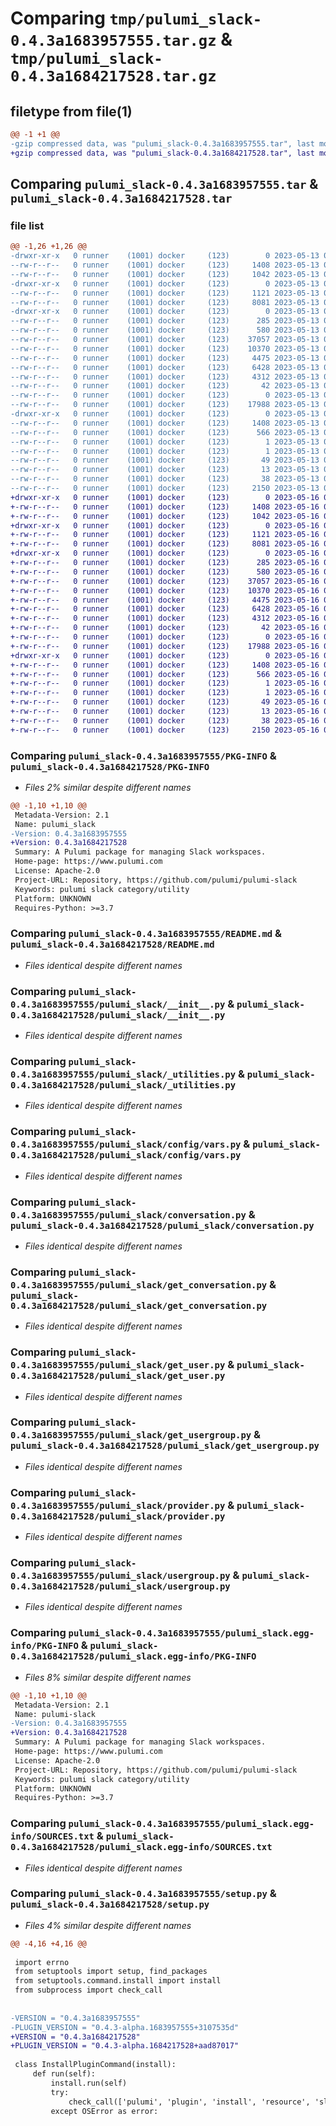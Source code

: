 # Comparing `tmp/pulumi_slack-0.4.3a1683957555.tar.gz` & `tmp/pulumi_slack-0.4.3a1684217528.tar.gz`

## filetype from file(1)

```diff
@@ -1 +1 @@
-gzip compressed data, was "pulumi_slack-0.4.3a1683957555.tar", last modified: Sat May 13 06:05:12 2023, max compression
+gzip compressed data, was "pulumi_slack-0.4.3a1684217528.tar", last modified: Tue May 16 06:19:16 2023, max compression
```

## Comparing `pulumi_slack-0.4.3a1683957555.tar` & `pulumi_slack-0.4.3a1684217528.tar`

### file list

```diff
@@ -1,26 +1,26 @@
-drwxr-xr-x   0 runner    (1001) docker     (123)        0 2023-05-13 06:05:12.938236 pulumi_slack-0.4.3a1683957555/
--rw-r--r--   0 runner    (1001) docker     (123)     1408 2023-05-13 06:05:12.938236 pulumi_slack-0.4.3a1683957555/PKG-INFO
--rw-r--r--   0 runner    (1001) docker     (123)     1042 2023-05-13 06:05:12.000000 pulumi_slack-0.4.3a1683957555/README.md
-drwxr-xr-x   0 runner    (1001) docker     (123)        0 2023-05-13 06:05:12.938236 pulumi_slack-0.4.3a1683957555/pulumi_slack/
--rw-r--r--   0 runner    (1001) docker     (123)     1121 2023-05-13 06:05:12.000000 pulumi_slack-0.4.3a1683957555/pulumi_slack/__init__.py
--rw-r--r--   0 runner    (1001) docker     (123)     8081 2023-05-13 06:05:12.000000 pulumi_slack-0.4.3a1683957555/pulumi_slack/_utilities.py
-drwxr-xr-x   0 runner    (1001) docker     (123)        0 2023-05-13 06:05:12.938236 pulumi_slack-0.4.3a1683957555/pulumi_slack/config/
--rw-r--r--   0 runner    (1001) docker     (123)      285 2023-05-13 06:05:12.000000 pulumi_slack-0.4.3a1683957555/pulumi_slack/config/__init__.py
--rw-r--r--   0 runner    (1001) docker     (123)      580 2023-05-13 06:05:12.000000 pulumi_slack-0.4.3a1683957555/pulumi_slack/config/vars.py
--rw-r--r--   0 runner    (1001) docker     (123)    37057 2023-05-13 06:05:12.000000 pulumi_slack-0.4.3a1683957555/pulumi_slack/conversation.py
--rw-r--r--   0 runner    (1001) docker     (123)    10370 2023-05-13 06:05:12.000000 pulumi_slack-0.4.3a1683957555/pulumi_slack/get_conversation.py
--rw-r--r--   0 runner    (1001) docker     (123)     4475 2023-05-13 06:05:12.000000 pulumi_slack-0.4.3a1683957555/pulumi_slack/get_user.py
--rw-r--r--   0 runner    (1001) docker     (123)     6428 2023-05-13 06:05:12.000000 pulumi_slack-0.4.3a1683957555/pulumi_slack/get_usergroup.py
--rw-r--r--   0 runner    (1001) docker     (123)     4312 2023-05-13 06:05:12.000000 pulumi_slack-0.4.3a1683957555/pulumi_slack/provider.py
--rw-r--r--   0 runner    (1001) docker     (123)       42 2023-05-13 06:05:12.000000 pulumi_slack-0.4.3a1683957555/pulumi_slack/pulumi-plugin.json
--rw-r--r--   0 runner    (1001) docker     (123)        0 2023-05-13 06:05:12.000000 pulumi_slack-0.4.3a1683957555/pulumi_slack/py.typed
--rw-r--r--   0 runner    (1001) docker     (123)    17988 2023-05-13 06:05:12.000000 pulumi_slack-0.4.3a1683957555/pulumi_slack/usergroup.py
-drwxr-xr-x   0 runner    (1001) docker     (123)        0 2023-05-13 06:05:12.938236 pulumi_slack-0.4.3a1683957555/pulumi_slack.egg-info/
--rw-r--r--   0 runner    (1001) docker     (123)     1408 2023-05-13 06:05:12.000000 pulumi_slack-0.4.3a1683957555/pulumi_slack.egg-info/PKG-INFO
--rw-r--r--   0 runner    (1001) docker     (123)      566 2023-05-13 06:05:12.000000 pulumi_slack-0.4.3a1683957555/pulumi_slack.egg-info/SOURCES.txt
--rw-r--r--   0 runner    (1001) docker     (123)        1 2023-05-13 06:05:12.000000 pulumi_slack-0.4.3a1683957555/pulumi_slack.egg-info/dependency_links.txt
--rw-r--r--   0 runner    (1001) docker     (123)        1 2023-05-13 06:05:12.000000 pulumi_slack-0.4.3a1683957555/pulumi_slack.egg-info/not-zip-safe
--rw-r--r--   0 runner    (1001) docker     (123)       49 2023-05-13 06:05:12.000000 pulumi_slack-0.4.3a1683957555/pulumi_slack.egg-info/requires.txt
--rw-r--r--   0 runner    (1001) docker     (123)       13 2023-05-13 06:05:12.000000 pulumi_slack-0.4.3a1683957555/pulumi_slack.egg-info/top_level.txt
--rw-r--r--   0 runner    (1001) docker     (123)       38 2023-05-13 06:05:12.942237 pulumi_slack-0.4.3a1683957555/setup.cfg
--rw-r--r--   0 runner    (1001) docker     (123)     2150 2023-05-13 06:05:12.000000 pulumi_slack-0.4.3a1683957555/setup.py
+drwxr-xr-x   0 runner    (1001) docker     (123)        0 2023-05-16 06:19:16.848895 pulumi_slack-0.4.3a1684217528/
+-rw-r--r--   0 runner    (1001) docker     (123)     1408 2023-05-16 06:19:16.848895 pulumi_slack-0.4.3a1684217528/PKG-INFO
+-rw-r--r--   0 runner    (1001) docker     (123)     1042 2023-05-16 06:19:16.000000 pulumi_slack-0.4.3a1684217528/README.md
+drwxr-xr-x   0 runner    (1001) docker     (123)        0 2023-05-16 06:19:16.848895 pulumi_slack-0.4.3a1684217528/pulumi_slack/
+-rw-r--r--   0 runner    (1001) docker     (123)     1121 2023-05-16 06:19:16.000000 pulumi_slack-0.4.3a1684217528/pulumi_slack/__init__.py
+-rw-r--r--   0 runner    (1001) docker     (123)     8081 2023-05-16 06:19:16.000000 pulumi_slack-0.4.3a1684217528/pulumi_slack/_utilities.py
+drwxr-xr-x   0 runner    (1001) docker     (123)        0 2023-05-16 06:19:16.848895 pulumi_slack-0.4.3a1684217528/pulumi_slack/config/
+-rw-r--r--   0 runner    (1001) docker     (123)      285 2023-05-16 06:19:16.000000 pulumi_slack-0.4.3a1684217528/pulumi_slack/config/__init__.py
+-rw-r--r--   0 runner    (1001) docker     (123)      580 2023-05-16 06:19:16.000000 pulumi_slack-0.4.3a1684217528/pulumi_slack/config/vars.py
+-rw-r--r--   0 runner    (1001) docker     (123)    37057 2023-05-16 06:19:16.000000 pulumi_slack-0.4.3a1684217528/pulumi_slack/conversation.py
+-rw-r--r--   0 runner    (1001) docker     (123)    10370 2023-05-16 06:19:16.000000 pulumi_slack-0.4.3a1684217528/pulumi_slack/get_conversation.py
+-rw-r--r--   0 runner    (1001) docker     (123)     4475 2023-05-16 06:19:16.000000 pulumi_slack-0.4.3a1684217528/pulumi_slack/get_user.py
+-rw-r--r--   0 runner    (1001) docker     (123)     6428 2023-05-16 06:19:16.000000 pulumi_slack-0.4.3a1684217528/pulumi_slack/get_usergroup.py
+-rw-r--r--   0 runner    (1001) docker     (123)     4312 2023-05-16 06:19:16.000000 pulumi_slack-0.4.3a1684217528/pulumi_slack/provider.py
+-rw-r--r--   0 runner    (1001) docker     (123)       42 2023-05-16 06:19:16.000000 pulumi_slack-0.4.3a1684217528/pulumi_slack/pulumi-plugin.json
+-rw-r--r--   0 runner    (1001) docker     (123)        0 2023-05-16 06:19:16.000000 pulumi_slack-0.4.3a1684217528/pulumi_slack/py.typed
+-rw-r--r--   0 runner    (1001) docker     (123)    17988 2023-05-16 06:19:16.000000 pulumi_slack-0.4.3a1684217528/pulumi_slack/usergroup.py
+drwxr-xr-x   0 runner    (1001) docker     (123)        0 2023-05-16 06:19:16.848895 pulumi_slack-0.4.3a1684217528/pulumi_slack.egg-info/
+-rw-r--r--   0 runner    (1001) docker     (123)     1408 2023-05-16 06:19:16.000000 pulumi_slack-0.4.3a1684217528/pulumi_slack.egg-info/PKG-INFO
+-rw-r--r--   0 runner    (1001) docker     (123)      566 2023-05-16 06:19:16.000000 pulumi_slack-0.4.3a1684217528/pulumi_slack.egg-info/SOURCES.txt
+-rw-r--r--   0 runner    (1001) docker     (123)        1 2023-05-16 06:19:16.000000 pulumi_slack-0.4.3a1684217528/pulumi_slack.egg-info/dependency_links.txt
+-rw-r--r--   0 runner    (1001) docker     (123)        1 2023-05-16 06:19:16.000000 pulumi_slack-0.4.3a1684217528/pulumi_slack.egg-info/not-zip-safe
+-rw-r--r--   0 runner    (1001) docker     (123)       49 2023-05-16 06:19:16.000000 pulumi_slack-0.4.3a1684217528/pulumi_slack.egg-info/requires.txt
+-rw-r--r--   0 runner    (1001) docker     (123)       13 2023-05-16 06:19:16.000000 pulumi_slack-0.4.3a1684217528/pulumi_slack.egg-info/top_level.txt
+-rw-r--r--   0 runner    (1001) docker     (123)       38 2023-05-16 06:19:16.848895 pulumi_slack-0.4.3a1684217528/setup.cfg
+-rw-r--r--   0 runner    (1001) docker     (123)     2150 2023-05-16 06:19:16.000000 pulumi_slack-0.4.3a1684217528/setup.py
```

### Comparing `pulumi_slack-0.4.3a1683957555/PKG-INFO` & `pulumi_slack-0.4.3a1684217528/PKG-INFO`

 * *Files 2% similar despite different names*

```diff
@@ -1,10 +1,10 @@
 Metadata-Version: 2.1
 Name: pulumi_slack
-Version: 0.4.3a1683957555
+Version: 0.4.3a1684217528
 Summary: A Pulumi package for managing Slack workspaces.
 Home-page: https://www.pulumi.com
 License: Apache-2.0
 Project-URL: Repository, https://github.com/pulumi/pulumi-slack
 Keywords: pulumi slack category/utility
 Platform: UNKNOWN
 Requires-Python: >=3.7
```

### Comparing `pulumi_slack-0.4.3a1683957555/README.md` & `pulumi_slack-0.4.3a1684217528/README.md`

 * *Files identical despite different names*

### Comparing `pulumi_slack-0.4.3a1683957555/pulumi_slack/__init__.py` & `pulumi_slack-0.4.3a1684217528/pulumi_slack/__init__.py`

 * *Files identical despite different names*

### Comparing `pulumi_slack-0.4.3a1683957555/pulumi_slack/_utilities.py` & `pulumi_slack-0.4.3a1684217528/pulumi_slack/_utilities.py`

 * *Files identical despite different names*

### Comparing `pulumi_slack-0.4.3a1683957555/pulumi_slack/config/vars.py` & `pulumi_slack-0.4.3a1684217528/pulumi_slack/config/vars.py`

 * *Files identical despite different names*

### Comparing `pulumi_slack-0.4.3a1683957555/pulumi_slack/conversation.py` & `pulumi_slack-0.4.3a1684217528/pulumi_slack/conversation.py`

 * *Files identical despite different names*

### Comparing `pulumi_slack-0.4.3a1683957555/pulumi_slack/get_conversation.py` & `pulumi_slack-0.4.3a1684217528/pulumi_slack/get_conversation.py`

 * *Files identical despite different names*

### Comparing `pulumi_slack-0.4.3a1683957555/pulumi_slack/get_user.py` & `pulumi_slack-0.4.3a1684217528/pulumi_slack/get_user.py`

 * *Files identical despite different names*

### Comparing `pulumi_slack-0.4.3a1683957555/pulumi_slack/get_usergroup.py` & `pulumi_slack-0.4.3a1684217528/pulumi_slack/get_usergroup.py`

 * *Files identical despite different names*

### Comparing `pulumi_slack-0.4.3a1683957555/pulumi_slack/provider.py` & `pulumi_slack-0.4.3a1684217528/pulumi_slack/provider.py`

 * *Files identical despite different names*

### Comparing `pulumi_slack-0.4.3a1683957555/pulumi_slack/usergroup.py` & `pulumi_slack-0.4.3a1684217528/pulumi_slack/usergroup.py`

 * *Files identical despite different names*

### Comparing `pulumi_slack-0.4.3a1683957555/pulumi_slack.egg-info/PKG-INFO` & `pulumi_slack-0.4.3a1684217528/pulumi_slack.egg-info/PKG-INFO`

 * *Files 8% similar despite different names*

```diff
@@ -1,10 +1,10 @@
 Metadata-Version: 2.1
 Name: pulumi-slack
-Version: 0.4.3a1683957555
+Version: 0.4.3a1684217528
 Summary: A Pulumi package for managing Slack workspaces.
 Home-page: https://www.pulumi.com
 License: Apache-2.0
 Project-URL: Repository, https://github.com/pulumi/pulumi-slack
 Keywords: pulumi slack category/utility
 Platform: UNKNOWN
 Requires-Python: >=3.7
```

### Comparing `pulumi_slack-0.4.3a1683957555/pulumi_slack.egg-info/SOURCES.txt` & `pulumi_slack-0.4.3a1684217528/pulumi_slack.egg-info/SOURCES.txt`

 * *Files identical despite different names*

### Comparing `pulumi_slack-0.4.3a1683957555/setup.py` & `pulumi_slack-0.4.3a1684217528/setup.py`

 * *Files 4% similar despite different names*

```diff
@@ -4,16 +4,16 @@
 
 import errno
 from setuptools import setup, find_packages
 from setuptools.command.install import install
 from subprocess import check_call
 
 
-VERSION = "0.4.3a1683957555"
-PLUGIN_VERSION = "0.4.3-alpha.1683957555+3107535d"
+VERSION = "0.4.3a1684217528"
+PLUGIN_VERSION = "0.4.3-alpha.1684217528+aad87017"
 
 class InstallPluginCommand(install):
     def run(self):
         install.run(self)
         try:
             check_call(['pulumi', 'plugin', 'install', 'resource', 'slack', PLUGIN_VERSION])
         except OSError as error:
```

